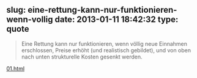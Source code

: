 slug: eine-rettung-kann-nur-funktionieren-wenn-vollig
date: 2013-01-11 18:42:32
type: quote
---

> Eine Rettung kann nur funktionieren, wenn völlig neue Einnahmen erschlossen, Preise erhöht (und realistisch gebildet), und von oben nach unten strukturelle Kosten gesenkt werden.

[01.html](http://meedia.de/print/zeitungen-zwischen-anspruch-und-wirklichkeit/2013/01/01.html)
